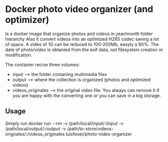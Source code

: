 # Docker photo video organizer (and optimizer)
Is a docker image that organize photos and videos in year/month folder hierarchy
Also it convert videos into an optimized H265 codec saving a lot of space. A video of 1G can be reduced to 100-200Mb, easyly a 80%.
The date of photo/video is obtanied from the exif data, not filesystem creation or modification.

The contanier recive three volumes:
- input --> the folder contaning multimedia files
- output --> where the collection is organized (photos and optimized videos)
- videos_originales --> the original video file. You always can remove it if you are happy with the converting one or you can save in a big storage.

## Usage
Simply run
docker run --rm -v /path/local/input/:/input -v /path/local/output/:/output -v /path/to-store/videos-orignales/:/videos_originales luisfeser/photo-video-organizer
